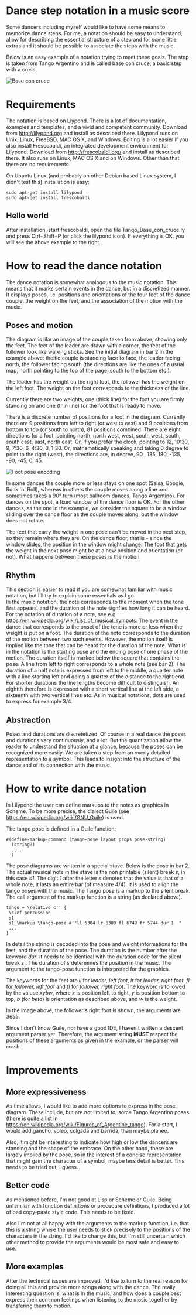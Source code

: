# Dance step notation in a music score


Some dancers including myself would like to have some means to memorize dance steps. 
For me, a notation should be easy to understand, allow for describing the essential structure of a step and for some little extras
and it should be possible to associate the steps with the music. 

Below is an easy example of a notation trying to meet these goals. The step is taken from Tango Argentino and is called base con cruce, a basic step with a cross. 

![Base con cruce](./Tango_Base_con_cruce.png)

# Requirements

The notation is based on Liypond. There is a lot of documentation, examples and templates, and a vivid and competent community. Download from http://lilypond.org and install as described there. Lilypond runs on Unix, Linux, FreeBSD, MAC OS X, and Windows. Editing is a lot easier if you also install Frescobaldi, an integrated development environment for Lilypond. Download from http://frescobaldi.org/ and install as described there. It also runs on Linux, MAC OS X and on Windows. 
Other than that there are no requirements.

On Ubuntu Linux (and probably on other Debian based Linux system, I didn't test this) installation is easy:
```
sudo apt-get install lilypond
sudo apt-get install frescobaldi
```

## Hello world
After installation, start frescobaldi, open the file Tango_Base_con_cruce.ly and press Ctrl+Shift+P (or click the lilypond icon). If everything is OK, you will see the above example to the right. 

# How to read the dance notation

The dance notation is somewhat analogous to the music notation. This means that it marks certain events in the dance, but in a discretized manner. It displays poses, i.e. positions and orientations of the four feet of the dance couple, the weight on the feet, and the association of the motion with the music.  

## Poses and motion

The diagram is like an image of the couple taken from above, showing only the feet. The feet of the leader are drawn with a 
corner, the feet of the follower look like walking sticks. See the initial diagram in bar 2 in the example above: theitio couple is standing face to face, the leader facing north, the follower facing south (the directions are like the ones of a usual map, north pointing to the top of the page, south to the bottom etc.). 

The leader has the weight on the right foot, the follower has the weight on the left foot. 
The weight on the foot corresponds to the thickness of the line.

Currently there are two weights, one (thick line) for the foot you are firmly standing on and one (thin line) for the foot that is ready to move.

There is a discrete number of positions for a foot in the diagram. Currently there are 9 positions from left to right (or west to east) and 9 positions from bottom to top (or south to north), 81 positions combined. There are eight directions for a foot, pointing north, north west, west, south west, south, south east, east, north east. Or, if you prefer the clock, pointing to 12, 10:30, 9, 7:30, 6, 4:30, 3, 1:30. Or, mathematically speaking and taking 0 degree to point to the right (west), the directions are, in degree, 90 , 135, 180, -135, -90, -45, 0, 45. 

![Foot pose encoding](./foot_pose.png)

In some dances the couple more or less stays on one spot (Salsa, Boogie, Rock 'n' Roll), whereas in others the couple moves along a line and sometimes takes a 90° turn (most ballroom dances, Tango Argentino).
For dances on the spot, a fixed window of the dance floor is OK. For the other dances, as the one in the example, we consider the square to be a window sliding over the dance floor as the couple moves along, but the window does not rotate. 

The feet that carry the weight in one pose can't be moved in the next step, so they remain where they are. On the dance floor, that is - since the window slides, the position in the window might change. The foot that gets the weight in the next pose might be at a new position and orientation (or not). What happens between these poses is the motion.  

## Rhythm 

This section is easier to read if you are somewhat familiar with music notation, but I'll try to explain some essentials as I go.  
In the music notation, the note corresponds to the moment when the tone first appears, and the duration of the note signfies how long it can be heard. For the notation of duration of a note, see e.g. https://en.wikipedia.org/wiki/List_of_musical_symbols. The event in the dance that corresponds to the onset of the tone is more or less when the weight is put on a foot. The duration of the note corresponds to the duration of the motion between two such events. However, the motion itself is implied like the tone that can be heard for the duration of the note. What is in the notation is the starting pose and the ending pose of one phase of the motion. The duration itself is marked below the square that contains the pose. A line from left to right corresponds to a whole note (see bar 2). The duration of a half note is expressed from left to the middle, a quarter note with a line starting left and going a quarter of the distance to the right end. For shorter durations the line lengths become difficult to distinguish. An eightth therefore is expressed with a short vertical line at the left side, a sixteenth with two vertical lines etc. As in musical notations, dots are used to express for example 3/4. 

## Abstraction

Poses and durations are discretetized. Of course in a real dance the poses and durations vary continuously, and a lot. But the quantization allow the reader to understand the situation at a glance, because the poses can be recognized more easily. We are taken a step from an overly detailed representation to a symbol. This leads to insight into the structure of the dance and of its connection with the music. 

# How to write dance notation

In Lilypond the user can define markups to the notes as graphics in Scheme. To be more precise, the dialect Guile (see https://en.wikipedia.org/wiki/GNU_Guile) is used. 

The tango pose is defined in a Guile function:

```
#(define-markup-command (tango-pose layout props pose-string)
  (string?)
  ....
  )
```

The pose diagrams are written in a special stave. Below is the pose in bar 2. The actual musical note in the stave
is the non printable (silent) break _s_, in this case _s1_. The digit _1_ after the letter _s_ denotes that the value is that of a whole note, it lasts an entire bar (of measure 4/4). It is used to align the tango poses with the music. The Tango pose is a markup to the silent break. The call argument of the markup function is a string (as declared above). 

```
tango = \relative c'' {
 \clef percussion
 s1
 s1_\markup \tango-pose #'"ll 5304 lr 6309 fl 6749 fr 5744 dur 1  " 
 ...
}
```

In detail the string is decoded into the pose and weight informations for the feet, and the duration of the pose. The duration is the number after the keyword _dur_. It needs to be identical with the duration code for the silent break _s_ .  The duration of _s_ determines the position in the music. The argument to the tango-pose function is interpreted for the graphics. 

The keywords for the feet are _ll_ for _leader, left foot_, _lr_ for _leader, right foot_, _fl_ for _follower, left foot_ and _fl_ for _follower, right foot_.  The keyword is followed by the valuse _xybw_, where _x_ is position left to right, _y_ is position bottom to top, _b_ (for _beta_) is orientation as described above, and _w_ is the weight. 

In the image above, the follower's right foot is shown, the arguments are _3655_.

Since I don't know Guile, nor have a good IDE, I haven't written a descent argument parser yet. Therefore, the argument string __MUST__ respect the positions of these arguments as given in the example, or the parser will crash. 

# Improvements

## More expressiveness

As time allows, I would like to add more options to express in the pose diagram. These include, but are not limited to, some Tango Argentino poses (there is quite a list in https://en.wikipedia.org/wiki/Figures_of_Argentine_tango). For a start, I would add gancho, voleo, colgada and barrida, than maybe planeo. 

Also, it might be interesting to indicate how high or low the dancers are standing and the shape of the embrace. On the other hand, these are largely implied by the pose, so in the interest of a concise representation that might gain the character of a symbol, maybe less detail is better. This needs to be tried out, I guess. 

## Better code

As mentioned before, I'm not good at Lisp or Scheme or Guile. Being unfamiliar with function definitions or procedure definitions, I produced a lot of bad copy-paste style code. This needs to be fixed.

Also I'm not at all happy with the arguments to the markup function, i.e. that this is a string where the user needs to stick precisely to the positions of the characters in the string. I'd like to change this, but I'm still uncertain which other method to provide the arguments would be most safe and easy to use.

## More examples

After the technical issues are improved, I'd like to turn to the real reason for doing all this and provide more songs along with the dance. 
The really interesting question is: what is in the music, and how does a couple best express their common feelings when listening to the music together by transfering them to motion. 
